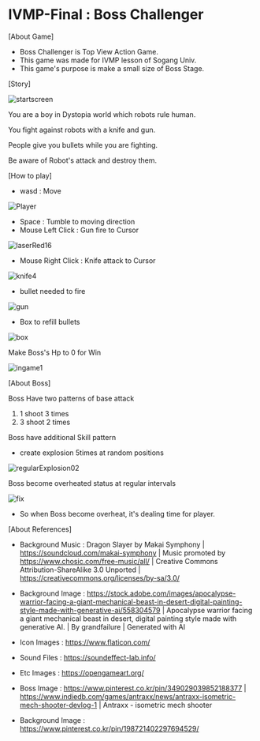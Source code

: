 # IVMP-Final : Boss Challenger

[About Game]

- Boss Challenger is Top View Action Game.
- This game was made for IVMP lesson of Sogang Univ.
- This game's purpose is make a small size of Boss Stage.

[Story]

![startscreen](https://github.com/Jinyong-20/IVMP-Final/assets/55528426/3bbacf27-6020-4bc5-aca1-4026538377e1)

You are a boy in Dystopia world which robots rule human.

You fight against robots with a knife and gun.

People give you bullets while you are fighting.

Be aware of Robot's attack and destroy them.

[How to play]

- wasd : Move

![Player](https://github.com/Jinyong-20/IVMP-Final/assets/55528426/1b3c4c7e-ad02-41c4-a605-8f1276ed1c4e)

- Space : Tumble to moving direction
- Mouse Left Click : Gun fire to Cursor

![laserRed16](https://github.com/Jinyong-20/IVMP-Final/assets/55528426/23117036-9d53-4e38-8c78-4d900881bfe6)

- Mouse Right Click : Knife attack to Cursor

![knife4](https://github.com/Jinyong-20/IVMP-Final/assets/55528426/056324ee-9bc8-455c-b61b-7b4faf4bc7a9)

- bullet needed to fire

![gun](https://github.com/Jinyong-20/IVMP-Final/assets/55528426/43d263e6-95b3-4f0f-a536-ae0a439ec667)

- Box to refill bullets

![box](https://github.com/Jinyong-20/IVMP-Final/assets/55528426/161a0d6e-743c-407c-a7bc-62444dcd5820)



Make Boss's Hp to 0 for Win

![ingame1](https://github.com/Jinyong-20/IVMP-Final/assets/55528426/fb7a4d2e-94d6-4f7b-96b0-8d0ba65116e5)


[About Boss]

Boss Have two patterns of base attack
1. 1 shoot 3 times
2. 3 shoot 2 times

Boss have additional Skill pattern

- create explosion 5times at random positions

![regularExplosion02](https://github.com/Jinyong-20/IVMP-Final/assets/55528426/d63d65aa-8f95-4d0f-abe4-21d54389606b)


Boss become overheated status at regular intervals 

![fix](https://github.com/Jinyong-20/IVMP-Final/assets/55528426/e6e8fcf8-c745-432c-a050-ce6bab4203dd)

- So when Boss become overheat, it's dealing time for player. 


[About References]

- Background Music :  Dragon Slayer by Makai Symphony | https://soundcloud.com/makai-symphony |
Music promoted by https://www.chosic.com/free-music/all/ |
Creative Commons Attribution-ShareAlike 3.0 Unported |
https://creativecommons.org/licenses/by-sa/3.0/

- Background Image : https://stock.adobe.com/images/apocalypse-warrior-facing-a-giant-mechanical-beast-in-desert-digital-painting-style-made-with-generative-ai/558304579 | Apocalypse warrior facing a giant mechanical beast in desert, digital painting style made with generative AI.
| By grandfailure |
Generated with AI

- Icon Images : https://www.flaticon.com/

- Sound Files : https://soundeffect-lab.info/

- Etc Images : https://opengameart.org/

- Boss Image : https://www.pinterest.co.kr/pin/349029039852188377 | https://www.indiedb.com/games/antraxx/news/antraxx-isometric-mech-shooter-devlog-1 |
Antraxx - isometric mech shooter

- Background Image : https://www.pinterest.co.kr/pin/198721402297694529/
